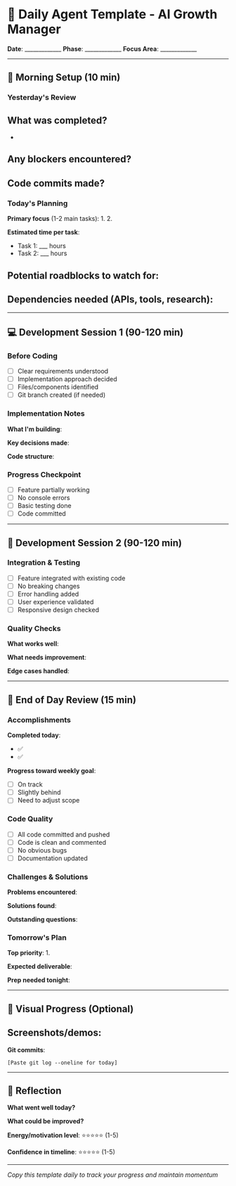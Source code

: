 # 📝 Daily Agent Template - AI Growth Manager

**Date**: _____________
**Phase**: _____________
**Focus Area**: _____________

---

## 🌅 Morning Setup (10 min)

### Yesterday's Review
**What was completed?**
- 
- 

**Any blockers encountered?**
- 

**Code commits made?**
- 

### Today's Planning
**Primary focus** (1-2 main tasks):
1. 
2. 

**Estimated time per task**:
- Task 1: ___ hours
- Task 2: ___ hours

**Potential roadblocks to watch for**:
- 

**Dependencies needed** (APIs, tools, research):
- 

---

## 💻 Development Session 1 (90-120 min)

### Before Coding
- [ ] Clear requirements understood
- [ ] Implementation approach decided
- [ ] Files/components identified
- [ ] Git branch created (if needed)

### Implementation Notes
**What I'm building**:


**Key decisions made**:


**Code structure**:


### Progress Checkpoint
- [ ] Feature partially working
- [ ] No console errors
- [ ] Basic testing done
- [ ] Code committed

---

## 🔄 Development Session 2 (90-120 min)

### Integration & Testing
- [ ] Feature integrated with existing code
- [ ] No breaking changes
- [ ] Error handling added
- [ ] User experience validated
- [ ] Responsive design checked

### Quality Checks
**What works well**:


**What needs improvement**:


**Edge cases handled**:


---

## 🌙 End of Day Review (15 min)

### Accomplishments
**Completed today**:
- ✅ 
- ✅ 

**Progress toward weekly goal**:
- [ ] On track
- [ ] Slightly behind
- [ ] Need to adjust scope

### Code Quality
- [ ] All code committed and pushed
- [ ] Code is clean and commented
- [ ] No obvious bugs
- [ ] Documentation updated

### Challenges & Solutions
**Problems encountered**:


**Solutions found**:


**Outstanding questions**:


### Tomorrow's Plan
**Top priority**:
1. 

**Expected deliverable**:


**Prep needed tonight**:


---

## 📸 Visual Progress (Optional)

**Screenshots/demos**:
- 

**Git commits**:
```
[Paste git log --oneline for today]
```

---

## 💭 Reflection

**What went well today?**


**What could be improved?**


**Energy/motivation level**: ⭐⭐⭐⭐⭐ (1-5)

**Confidence in timeline**: ⭐⭐⭐⭐⭐ (1-5)

---

*Copy this template daily to track your progress and maintain momentum*
